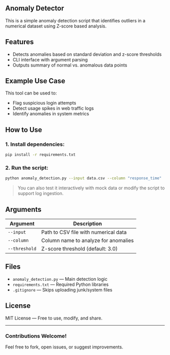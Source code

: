 ## Anomaly Detector 

This is a simple anomaly detection script that identifies outliers in a numerical dataset using Z-score based analysis.

## Features
- Detects anomalies based on standard deviation and z-score thresholds
- CLI interface with argument parsing
- Outputs summary of normal vs. anomalous data points

##  Example Use Case
This tool can be used to:
- Flag suspicious login attempts
- Detect usage spikes in web traffic logs
- Identify anomalies in system metrics

##  How to Use

### 1. Install dependencies:
```bash
pip install -r requirements.txt
```

### 2. Run the script:
```bash
python anomaly_detection.py --input data.csv --column "response_time"
```

> You can also test it interactively with mock data or modify the script to support log ingestion.

##  Arguments
| Argument      | Description                                  |
|---------------|----------------------------------------------|
| `--input`     | Path to CSV file with numerical data         |
| `--column`    | Column name to analyze for anomalies         |
| `--threshold` | Z-score threshold (default: 3.0)             |

##  Files
- `anomaly_detection.py` — Main detection logic
- `requirements.txt` — Required Python libraries
- `.gitignore` — Skips uploading junk/system files

##  License
MIT License — Free to use, modify, and share.

---

###  Contributions Welcome!
Feel free to fork, open issues, or suggest improvements.
